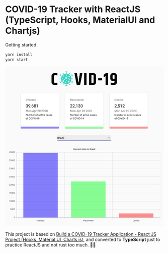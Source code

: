 # COVID-19 Tracker with ReactJS (TypeScript, Hooks, MaterialUI and Chartjs)

Getting started
```
yarn install
yarn start
```

![COVID-19](./preview.png)

This project is based on [Build a COVID-19 Tracker Application - React JS Project (Hooks, Material UI, Charts js)](https://www.youtube.com/watch?v=khJlrj3Y6Ls), and converted to **TypeScript** just to practice ReactJS and not rust too much. :man_facepalming:
